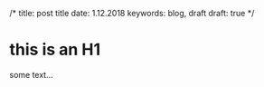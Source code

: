/*
title: post title
date: 1.12.2018
keywords: blog, draft
draft: true
*/
# this is an H1
some text...